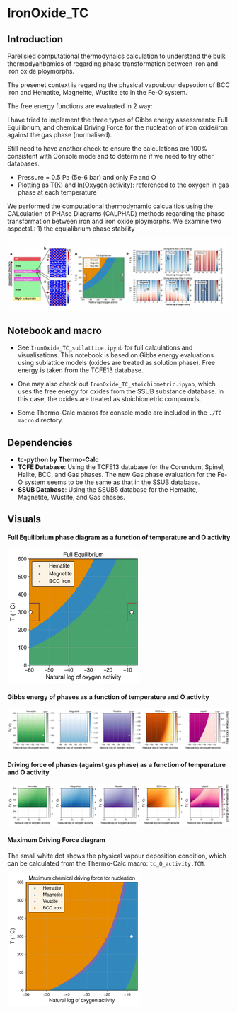 # IronOxide_TC

<!-- ## Updates 2023-10-15

Now in Jupyter Notebook.

I have tried to implement the three types of Gibbs energy assessments: Full Equilibrium, Molar Gibbs Energy, and Driving Force against the gas phase (normalised).

Still need to have another check to ensure the calculations are 100% consistent with Console mode and to determine if we need to try other databases.

- Pressure = 0.5 Pa (5e-6 bar) and only Fe and O
- Plotting as T(K) and ln(Oxygen activity): referenced to the oxygen gas phase at each temperature -->

## Introduction

Parellsied computational thermodynaics calculation to understand the bulk thermodyanbamics of regarding phase transformation between iron and iron oxide ploymorphs.

The presenet context is regarding the physical vapoubour depsotion of BCC iron and Hematite, Magneitte, Wustite etc in the Fe-O system.

The free energy functions are evaluated in 2 way:

I have tried to implement the three types of Gibbs energy assessments: Full Equilibrium, and chemical Driving Force for the nucleation of iron oxide/iron against the gas phase (normalised).

Still need to have another check to ensure the calculations are 100% consistent with Console mode and to determine if we need to try other databases.

- Pressure = 0.5 Pa (5e-6 bar) and only Fe and O
- Plotting as T(K) and ln(Oxygen activity): referenced to the oxygen in gas phase at each temperature

We performed the computational thermodynamic calcualtios using the CALculation of PHAse Diagrams (CALPHAD) methods regarding the phase transformation between iron and iron oxide ploymorphs. We examine two aspectsL: 1) the equialibrium phase stability

<img src="Fig_4_Summary.png"/>

## Notebook and macro

- See `IronOxide_TC_sublattice.ipynb` for full calculations and visualisations. This notebook is based on Gibbs energy evaluations using sublattice models (oxides are treated as solution phase). Free energy is taken from the TCFE13 database.

- One may also check out `IronOxide_TC_stoichiometric.ipynb`, which uses the free energy for oxides from the SSUB substance database. In this case, the oxides are treated as stoichiometric compounds.

- Some Thermo-Calc macros for console mode are included in the `./TC macro` directory.

<!-- In the realm of materials science, particularly when examining oxides, understanding thermodynamic properties is essential. These properties are especially critical for applications such as corrosion resistance in aqueous environments under atmospheric conditions.

There are two categories of oxides in focus: stoichiometric and non-stoichiometric. Stoichiometric oxides have fixed compositions, while non-stoichiometric oxides exhibit variable composition. Theoretical models like Gibbs free energy often help in describing the thermodynamic features of these materials.

### Stoichiometric Oxides

In stoichiometric oxides, the Gibbs free energy is often solely dependent on temperature within certain temperature ranges. Researchers typically use this temperature-dependence to derive specific coefficients that describe thermal properties. These coefficients are either experimentally determined or computed using first-principles calculations.

### Non-stoichiometric Oxides

For non-stoichiometric oxides, things get a bit more complicated due to their 'solution-like' nature, meaning they can exist in various compositions. The Gibbs free energy in this case is calculated using models that consider sublattices—essentially, small sections of the overall crystal structure where particular atoms or ions reside. These models account for multiple aspects, such as:

1. The unreacted elements in their most stable states.
2. Entropy contributions, which represent the degree of disorder within the system.
3. Interaction energies between constituents, which could be temperature-dependent.

These components are generally determined by computational methods and offer valuable insights into phenomena like phase stability and transformation pathways in these materials.

By fully understanding both the stoichiometric and non-stoichiometric oxides' thermodynamic properties, researchers can better predict material behavior under various conditions, offering the potential for improved material design. -->

## Dependencies

- **tc-python by Thermo-Calc**
- **TCFE Database**: Using the TCFE13 database for the Corundum, Spinel, Halite, BCC, and Gas phases. The new Gas phase evaluation for the Fe-O system seems to be the same as that in the SSUB database.
- **SSUB Database**: Using the SSUB5 database for the Hematite, Magnetite, Wüstite, and Gas phases.

## Visuals

#### Full Equilibrium phase diagram as a function of temperature and O activity

<img src="IronOxide_TC_sublattice_FullEquil.png" width="300"/>
  
#### Gibbs energy of phases as a function of temperature and O activity

![IronOxide_TC_calculations_TCFE_SSUB_Gm_phases](IronOxide_TC_calculations_TCFE_SSUB_Gm_phases.png)

<!-- #### Minimum Gibbs energy diagram

<img src="IronOxide_TC_Gmin.png" width="300"/> -->

#### Driving force of phases (against gas phase) as a function of temperature and O activity

![IronOxide_TC_DGM_phases](IronOxide_TC_calculations_TCFE_SSUB_DGM_phases.png)

#### Maximum Driving Force diagram

The small white dot shows the physical vapour deposition condition, which can be calculated from the Thermo-Calc macro: `tc_O_activity.TCM`.

<img src="IronOxide_TC_calculations_TCFE_SSUB_DGMmax.png" width="300"/>
